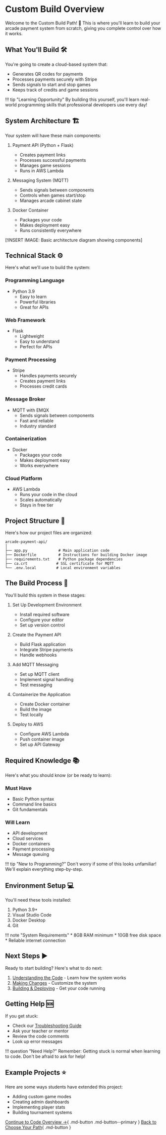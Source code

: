 # Custom Build Overview

Welcome to the Custom Build Path! :rocket: This is where you'll learn to build your arcade payment system from scratch, giving you complete control over how it works.

## What You'll Build :hammer_and_wrench:

You're going to create a cloud-based system that:

* Generates QR codes for payments
* Processes payments securely with Stripe
* Sends signals to start and stop games
* Keeps track of credits and game sessions

!!! tip "Learning Opportunity"
    By building this yourself, you'll learn real-world programming skills that professional developers use every day!

## System Architecture :building_construction:

Your system will have these main components:

1. Payment API (Python + Flask)
    * Creates payment links
    * Processes successful payments
    * Manages game sessions
    * Runs in AWS Lambda

2. Messaging System (MQTT)
    * Sends signals between components
    * Controls when games start/stop
    * Manages arcade cabinet state

3. Docker Container
    * Packages your code
    * Makes deployment easy
    * Runs consistently everywhere

[!INSERT IMAGE: Basic architecture diagram showing components]

## Technical Stack :gear:

Here's what we'll use to build the system:

### Programming Language

* Python 3.9
    * Easy to learn
    * Powerful libraries
    * Great for APIs

### Web Framework

* Flask
    * Lightweight
    * Easy to understand
    * Perfect for APIs

### Payment Processing

* Stripe
    * Handles payments securely
    * Creates payment links
    * Processes credit cards

### Message Broker

* MQTT with EMQX
    * Sends signals between components
    * Fast and reliable
    * Industry standard

### Containerization

* Docker
    * Packages your code
    * Makes deployment easy
    * Works everywhere

### Cloud Platform

* AWS Lambda
    * Runs your code in the cloud
    * Scales automatically
    * Stays in free tier

## Project Structure :file_folder:

Here's how our project files are organized:

```
arcade-payment-api/
│
├── app.py              # Main application code
├── Dockerfile          # Instructions for building Docker image
├── requirements.txt    # Python package dependencies
├── ca.crt             # SSL certificate for MQTT
└── .env.local         # Local environment variables
```

## The Build Process :construction:

You'll build this system in these stages:

1. Set Up Development Environment
    * Install required software
    * Configure your editor
    * Set up version control

2. Create the Payment API
    * Build Flask application
    * Integrate Stripe payments
    * Handle webhooks

3. Add MQTT Messaging
    * Set up MQTT client
    * Implement signal handling
    * Test messaging

4. Containerize the Application
    * Create Docker container
    * Build the image
    * Test locally

5. Deploy to AWS
    * Configure AWS Lambda
    * Push container image
    * Set up API Gateway

## Required Knowledge :books:

Here's what you should know (or be ready to learn):

### Must Have

* Basic Python syntax
* Command line basics
* Git fundamentals

### Will Learn

* API development
* Cloud services
* Docker containers
* Payment processing
* Message queuing

!!! tip "New to Programming?"
    Don't worry if some of this looks unfamiliar! We'll explain everything step-by-step.

## Environment Setup :computer:

You'll need these tools installed:

1. Python 3.9+
2. Visual Studio Code
3. Docker Desktop
4. Git

!!! note "System Requirements"
    * 8GB RAM minimum
    * 10GB free disk space
    * Reliable internet connection

## Next Steps :arrow_forward:

Ready to start building? Here's what to do next:

1. [Understanding the Code](code-overview.md) - Learn how the system works
2. [Making Changes](modifications.md) - Customize the system
3. [Building & Deploying](deployment.md) - Get your code running

## Getting Help :sos:

If you get stuck:

* Check our [Troubleshooting Guide](../troubleshooting/common-issues.md)
* Ask your teacher or mentor
* Review the code comments
* Look up error messages

!!! question "Need Help?"
    Remember: Getting stuck is normal when learning to code. Don't be afraid to ask for help!

## Example Projects :star:

Here are some ways students have extended this project:

* Adding custom game modes
* Creating admin dashboards
* Implementing player stats
* Building tournament systems

[Continue to Code Overview →](code-overview.md){ .md-button .md-button--primary }
[Back to Choose Your Path](../getting-started/deployment-options.md){ .md-button }